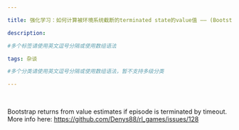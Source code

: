 ```yaml
---

title: 强化学习：如何计算被环境系统截断的terminated state的value值 —— (Bootstrap returns from value estimates if episode is terminated by timeout)

description: 

#多个标签请使用英文逗号分隔或使用数组语法

tags: 杂谈

#多个分类请使用英文逗号分隔或使用数组语法，暂不支持多级分类

---
```


<br/>

Bootstrap returns from value estimates if episode is terminated by timeout. More info here: https://github.com/Denys88/rl_games/issues/128

<br/>